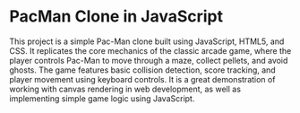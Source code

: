 # PacMan Clone in JavaScript

This project is a simple Pac-Man clone built using JavaScript, HTML5, and CSS. 
It replicates the core mechanics of the classic arcade game, where the player controls Pac-Man to move through a maze, 
collect pellets, and avoid ghosts. The game features basic collision detection, score tracking, and player movement using keyboard controls. 
It is a great demonstration of working with canvas rendering in web development, as well as implementing simple game logic using JavaScript.
